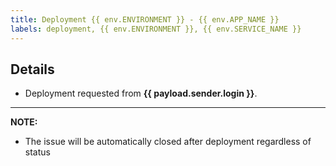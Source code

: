 ```yaml
---
title: Deployment {{ env.ENVIRONMENT }} - {{ env.APP_NAME }}
labels: deployment, {{ env.ENVIRONMENT }}, {{ env.SERVICE_NAME }}
---
```


## Details

- Deployment requested from **{{ payload.sender.login }}**.

---

**NOTE:** 
- The issue will be automatically closed after deployment regardless of status
